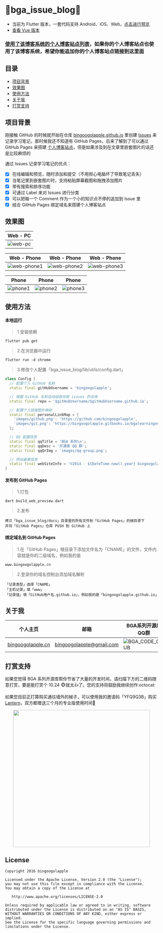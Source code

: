 :running:bga_issue_blog:running:
============

* 当前为 Flutter 版本，一套代码支持 Android、iOS、Web，[点击进行预览](http://issues.bingoogolapple.cn)
* [查看 Vue 版本](https://github.com/bingoogolapple/bga_issue_blog/tree/vue)

### [使用了该博客系统的个人博客站点列表](https://github.com/bingoogolapple/bga_issue_blog/issues/4)，如果你的个人博客站点也使用了该博客系统，希望你能追加你的个人博客站点链接到这里面

## 目录

* [项目背景](#项目背景)
* [效果图](#效果图)
* [使用方法](#使用方法)
* [关于我](#关于我)
* [打赏支持](#打赏支持)

## 项目背景

刚接触 GitHub 的时候就开始在仓库 [bingoogolapple.github.io](https://github.com/bingoogolapple/bingoogolapple.github.io) 里创建 [Issues](https://github.com/bingoogolapple/bingoogolapple.github.io/issues) 来记录学习笔记，那时候我还不知道有 GitHub Pages，后来了解到了可以通过 GitHub Pages 来搭建 [个人博客站点](http://www.bingoogolapple.cn)，但是如果涉及到在文章里嵌套图片的话还是比较麻烦的

通过 Issues 记录学习笔记的优点：

- [x] 在线编辑和预览，随时添加和提交（不用担心电脑坏了导致笔记丢失）
- [x] 当笔记里到嵌套图片时，支持粘贴屏幕截图和拖拽添加图片
- [x] 带有搜索和排序功能
- [x] 可通过 Label 来对 Issues 进行分类
- [x] 可以把每一个 Comment 作为一个小的知识点不停的追加到 Issue 里
- [x] 结合 GitHub Pages 绑定域名来搭建个人博客站点

## 效果图

| Web - PC |
| ------------ |
| ![web-pc](https://user-images.githubusercontent.com/8949716/67147757-5d0d9e80-f2ca-11e9-9092-457a507d7386.png) |

| Web - Phone | Web - Phone | Web - Phone |
| ------------ | ------------- | ------------- |
| ![web-phone1](https://user-images.githubusercontent.com/8949716/67147761-6b5bba80-f2ca-11e9-9839-92225c06a3f9.jpeg) | ![web-phone2](https://user-images.githubusercontent.com/8949716/67147762-6f87d800-f2ca-11e9-9dcf-5ec8a32dab4a.jpeg) | ![web-phone3](https://user-images.githubusercontent.com/8949716/67147763-73b3f580-f2ca-11e9-8b52-e51cc10397c5.jpeg) |

| Phone | Phone | Phone |
| ------------ | ------------- | ------------- |
| ![phone1](https://user-images.githubusercontent.com/8949716/67147776-a4942a80-f2ca-11e9-9b3f-6f768a978a8f.jpeg) | ![phone2](https://user-images.githubusercontent.com/8949716/67147777-a52cc100-f2ca-11e9-815b-0f342b912133.jpeg) | ![phone3](https://user-images.githubusercontent.com/8949716/67147778-a65dee00-f2ca-11e9-9cb4-7941f1838316.jpeg) |

## 使用方法

#### 本地运行

> 1.安装依赖

```
flutter pub get
```
> 2.在浏览器中运行

```
flutter run -d chrome
```
> 3.修改个人配置「bga_issue_blog/lib/utils/config.dart」

```dart
class Config {
  // 配置个人 GitHub 名称
  static final gitHubUsername = 'bingoogolapple';

  // 根据 GitHub 名称自动组装存放 issues 的仓库
  static final repo = '$gitHubUsername/$gitHubUsername.github.io';

  // 配置个人链接图片映射
  static final personalLinkMap = {
    'images/github.png': 'https://github.com/bingoogolapple',
    'images/git.png': 'https://bingoogolapple.gitbooks.io/bgalearningnotes-git',
  };

  // QQ 配置信息
  static final qqTitle = 'BGA 系列\n';
  static final qqDesc = '开源库 QQ 群';
  static final qqQrImg = 'images/qq-group.png';

  // 网站备案信息
  static final webSiteInfo = '©2014 - ${DateTime.now().year} bingoogolapple\n蜀ICP备17023604号';
}
```

#### 发布到 GitHub Pages

> 1.打包

```
dart build_web_preview.dart
```
> 2.发布

```
拷贝「bga_issue_blog/docs」目录里的所有文件到「GitHub Pages」的根目录下
并将「GitHub Pages」仓库 PUSH 到 GitHub 上
```

#### 绑定域名到 GitHub Pages

> 1.在「GitHub Pages」根目录下添加文件名为「CNAME」的文件，文件内容就是你的二级域名，例如我的是

```
www.bingoogolapple.cn
```
> 2.登录你的域名控制台添加域名解析

```
「记录类型」选择「CNAME」
「主机记录」填「www」
「记录值」填「GitHub用户名.github.io」，例如我的是「bingoogolapple.github.io」
```

## 关于我

| 个人主页 | 邮箱 | BGA系列开源库QQ群
| ------------- | ------------ | ------------ |
| <a  href="http://www.bingoogolapple.cn" target="_blank">bingoogolapple.cn</a>  | <a href="mailto:bingoogolapple@gmail.com" target="_blank">bingoogolapple@gmail.com</a> | ![BGA_CODE_CLUB](http://bgashare.bingoogolapple.cn/BGA_CODE_CLUB.png?imageView2/2/w/200) |

## 打赏支持

如果您觉得 BGA 系列开源库帮你节省了大量的开发时间，请扫描下方的二维码随意打赏，要是能打赏个 10.24 :monkey_face:就太:thumbsup:了。您的支持将鼓励我继续创作:octocat:

如果您目前正打算购买通往墙外的梯子，可以使用我的邀请码「YFQ9Q3B」购买 [Lantern](https://github.com/getlantern/forum)，双方都赠送三个月的专业版使用时间:beers:

<p align="center">
  <img src="http://bgashare.bingoogolapple.cn/bga_pay.png?imageView2/2/w/450" width="450">
</p>

## License

    Copyright 2016 bingoogolapple

    Licensed under the Apache License, Version 2.0 (the "License");
    you may not use this file except in compliance with the License.
    You may obtain a copy of the License at

       http://www.apache.org/licenses/LICENSE-2.0

    Unless required by applicable law or agreed to in writing, software
    distributed under the License is distributed on an "AS IS" BASIS,
    WITHOUT WARRANTIES OR CONDITIONS OF ANY KIND, either express or implied.
    See the License for the specific language governing permissions and
    limitations under the License.
